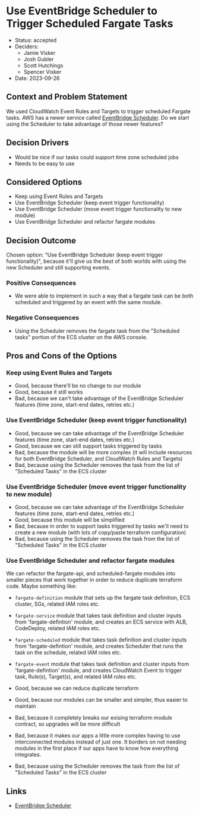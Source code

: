 # Use EventBridge Scheduler to Trigger Scheduled Fargate Tasks

* Status: accepted
* Deciders:
  * Jamie Visker
  * Josh Gubler
  * Scott Hutchings
  * Spencer Visker
* Date: 2023-09-26

## Context and Problem Statement

We used CloudWatch Event Rules and Targets to trigger scheduled Fargate tasks.
AWS has a newer service called [EventBridge Scheduler](https://docs.aws.amazon.com/eventbridge/latest/userguide/scheduler.html).
Do we start using the Scheduler to take advantage of those newer features?

## Decision Drivers <!-- optional -->

* Would be nice if our tasks could support time zone scheduled jobs
* Needs to be easy to use

## Considered Options

* Keep using Event Rules and Targets
* Use EventBridge Scheduler (keep event trigger functionality)
* Use EventBridge Scheduler (move event trigger functionality to new module)
* Use EventBridge Scheduler and refactor fargate modules

## Decision Outcome

Chosen option: "Use EventBridge Scheduler (keep event trigger functionality)", because it'll give us the best of both worlds with using the new Scheduler and still supporting events.

### Positive Consequences <!-- optional -->

* We were able to implement in such a way that a fargate task can be both scheduled and triggered by an event with the same module.

### Negative Consequences <!-- optional -->

* Using the Scheduler removes the fargate task from the "Scheduled tasks" portion of the ECS cluster on the AWS console.

## Pros and Cons of the Options <!-- optional -->

### Keep using Event Rules and Targets

* Good, because there'll be no change to our module
* Good, because it still works
* Bad, because we can't take advantage of the EventBridge Scheduler features (time zone, start-end dates, retries etc.)

### Use EventBridge Scheduler (keep event trigger functionality)

* Good, because we can take advantage of the EventBridge Scheduler features (time zone, start-end dates, retries etc.)
* Good, because we can still support tasks triggered by tasks
* Bad, because the module will be more complex (it will include resources for both EventBridge Scheduler, and CloudWatch Rules and Targets)
* Bad, because using the Scheduler removes the task from the list of "Scheduled Tasks" in the ECS cluster

### Use EventBridge Scheduler (move event trigger functionality to new module)

* Good, because we can take advantage of the EventBridge Scheduler features (time zone, start-end dates, retries etc.)
* Good, because this module will be simplified
* Bad, because in order to support tasks triggered by tasks we'll need to create a new module (with lots of copy/paste terraform configuration)
* Bad, because using the Scheduler removes the task from the list of "Scheduled Tasks" in the ECS cluster

### Use EventBridge Scheduler and refactor fargate modules

We can refactor the fargate-api, and scheduled-fargate modules into smaller pieces that work together in order to reduce duplicate terraform code.
Maybe something like:
* `fargate-definition` module that sets up the fargate task definition, ECS cluster, SGs, related IAM roles etc.
* `fargate-service` module that takes task definition and cluster inputs from 'fargate-defintion' module, and creates an ECS service with ALB, CodeDeploy, related IAM roles etc.
* `fargate-scheduled` module that takes task definition and cluster inputs from 'fargate-defintion' module, and creates Scheduler that runs the task on the schedule, related IAM roles etc.
* `fargate-event` module that takes task definition and cluster inputs from 'fargate-defintion' module, and creates CloudWatch Event to trigger task, Rule(s), Target(s), and related IAM roles etc.

* Good, because we can reduce duplicate terraform
* Good, because our modules can be smaller and simpler, thus easier to maintain
* Bad, because it completely breaks our exising terraform module contract, so upgrades will be more difficult
* Bad, because it makes our apps a little more complex having to use interconnected modules instead of just one. It borders on not needing modules in the first place if our apps have to know how everything integrates.
* Bad, because using the Scheduler removes the task from the list of "Scheduled Tasks" in the ECS cluster

## Links <!-- optional -->

* [EventBridge Scheduler](https://docs.aws.amazon.com/eventbridge/latest/userguide/scheduler.html)
